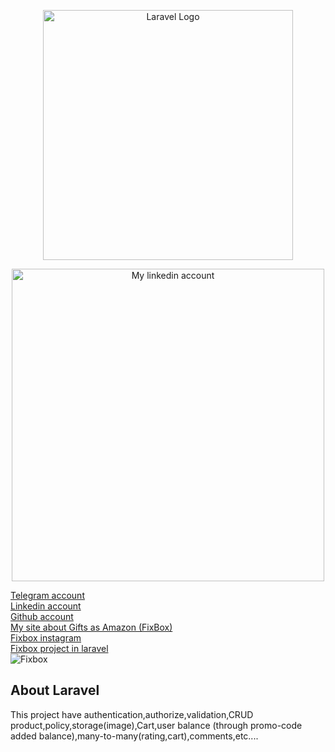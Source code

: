 <p align="center"><a href="https://laravel.com" target="_blank"><img src="https://raw.githubusercontent.com/laravel/art/master/logo-lockup/5%20SVG/2%20CMYK/1%20Full%20Color/laravel-logolockup-cmyk-red.svg" width="400" alt="Laravel Logo"></a></p>

<p align="center">
<img src="https://media.licdn.com/dms/image/D4E03AQFd6JkORyQBNA/profile-displayphoto-shrink_800_800/0/1668505169364?e=1677110400&v=beta&t=-w1g8NbjP9h8j_w_8q0EMzIiTbjOVmX-ENbR9v10BGA" alt="My linkedin account" width="500">
</p>
<a href="https://web.telegram.org/k/#@assylzhan">Telegram account</a><br>
<a href="https://www.linkedin.com/in/assylzhan-kenzhebayev-501975239/">Linkedin account</a><br>
<a href="https://github.com/Bucklan/">Github account</a><br>
<a href="https://fixbox.kz/">My site about Gifts as Amazon (FixBox)</a><br>
<a href="https://www.instagram.com/fixboxkz/">Fixbox instagram</a><br>
<a href="#" >Fixbox project in laravel</a><br>
<img src="https://instagram.fala2-1.fna.fbcdn.net/v/t51.2885-19/311231940_5747566791970895_7598103933973630108_n.jpg?stp=dst-jpg_s320x320&_nc_ht=instagram.fala2-1.fna.fbcdn.net&_nc_cat=111&_nc_ohc=JsaQ2RpFe7UAX_aO7nH&tn=YBU7sSJTH-dtSvoB&edm=AOQ1c0wBAAAA&ccb=7-5&oh=00_AfAHnxPwKRh1HK3FlK5jhRdYFfw0d0TYraQ-9Iurso5gag&oe=63A99B25&_nc_sid=8fd12b" alt="Fixbox">



## About Laravel
 This project have authentication,authorize,validation,CRUD product,policy,storage(image),Cart,user balance (through promo-code added balance),many-to-many(rating,cart),comments,etc....

